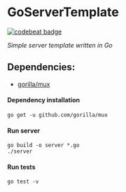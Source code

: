 # GoServerTemplate

[![codebeat badge](https://codebeat.co/badges/9ecb25b4-c1d6-4ce3-a84a-7f5fc1d363a0)](https://codebeat.co/projects/github-com-siddhantagarwal-goservertemplate-master)

*Simple server template written in Go*

## Dependencies:
* [gorilla/mux](https://github.com/gorilla/mux)

#### Dependency installation

```
go get -u github.com/gorilla/mux
```

#### Run server
```
go build -o server *.go
./server
```

#### Run tests
```
go test -v
```